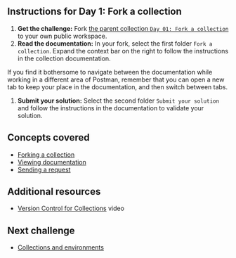 ## Instructions for Day 1: Fork a collection

1. **Get the challenge:** Fork [the parent collection `Day 01: Fork a collection`](https://www.postman.com/postman/workspace/30-days-of-postman-for-developers/documentation/1559645-02f21db3-4424-4a4d-8bae-1b1fe1f75987) to your own public workspace.
1. **Read the documentation:** In your fork, select the first folder `Fork a collection`. Expand the context bar on the right to follow the instructions in the collection documentation.

  If you find it bothersome to navigate between the documentation while working in a different area of Postman, remember that you can open a new tab to keep your place in the documentation, and then switch between tabs.
1. **Submit your solution:** Select the second folder `Submit your solution` and follow the instructions in the documentation to validate your solution.

## Concepts covered
- [Forking a collection](https://learning.postman.com/docs/collaborating-in-postman/version-control-for-collections/#forking-a-collection)
- [Viewing documentation](https://learning.postman.com/docs/publishing-your-api/viewing-documentation/)
- [Sending a request](https://learning.postman.com/docs/sending-requests/requests/)

## Additional resources
- [Version Control for Collections](https://youtu.be/QKxukXJWRPI) video

## Next challenge

- [Collections and environments](/30-Day-Challenge/Day-02-Collections-and-Environments/README.md)